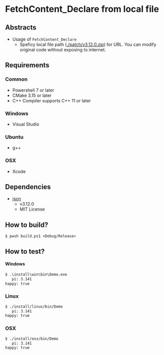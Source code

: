 # FetchContent_Declare from local file

## Abstracts

* Usage of `FetchContent_Declare`
  * Speficy local file path ([./patch/v3.12.0.zip](v3.12.0.zip)) for URL. You can modify original code without exposing to internet.

## Requirements

### Common

* Powershell 7 or later
* CMake 3.15 or later
* C++ Compiler supports C++ 11 or later

### Windows

* Visual Studio

### Ubuntu

* g++

### OSX

* Xcode

## Dependencies

* [json](https://github.com/nlohmann/json)
  * v3.12.0
  * MIT License

## How to build?

````shell
$ pwsh build.ps1 <Debug/Release>
````

## How to test?

#### Windows

````bat
$ .\install\win\bin\Demo.exe
   pi: 3.141
happy: true
````

### Linux

````bash
$ ./install/linux/bin/Demo
   pi: 3.141
happy: true
````

### OSX

````bash
$ ./install/osx/bin/Demo
   pi: 3.141
happy: true
````
